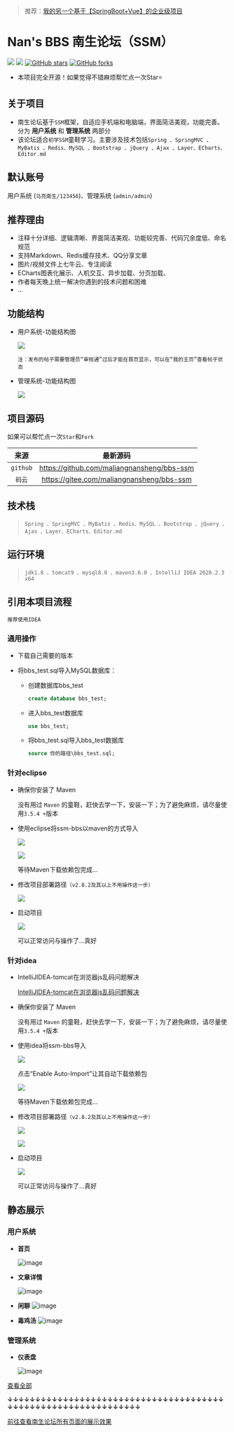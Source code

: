 > 推荐：[我的另一个基于【SpringBoot+Vue】的企业级项目](https://github.com/maliangnansheng/bbs-springboot)

# Nan's BBS 南生论坛（SSM）

[![](https://img.shields.io/badge/Author-马亮南生-orange.svg)](https://blog.nansin.top/)
[![](https://img.shields.io/badge/version-2.8.2-brightgreen.svg)](https://github.com/maliangnansheng/bbs-ssm)
[![GitHub stars](https://img.shields.io/github/stars/maliangnansheng/bbs-ssm.svg?style=social&label=Stars)](https://github.com/maliangnansheng/bbs-ssm)
[![GitHub forks](https://img.shields.io/github/forks/maliangnansheng/bbs-ssm.svg?style=social&label=Fork)](https://github.com/maliangnansheng/bbs-ssm)
- 本项目完全开源！如果觉得不错麻烦帮忙点一次Star⭐️

## 关于项目

- 南生论坛基于`SSM`框架，自适应手机端和电脑端，界面简洁美观，功能完善。分为 **用户系统** 和 **管理系统** 两部分
- 该论坛适合`初学SSM`童鞋学习。主要涉及技术包括`Spring 、SpringMVC 、MyBatis 、Redis、MySQL 、Bootstrap 、jQuery 、Ajax 、Layer、ECharts、Editor.md`  

## 默认账号

用户系统 (`马亮南生/123456`)、管理系统 (`admin/admin`)

## 推荐理由

- 注释十分详细、逻辑清晰、界面简洁美观、功能较完善、代码冗余度低、命名规范
- 支持Markdown、Redis缓存技术、QQ分享文章
- 图片/视频文件上七牛云、专注阅读
- ECharts图表化展示、人机交互、异步加载、分页加载、
- 作者每天晚上统一解决你遇到的技术问题和困难
- ...

## 功能结构

- 用户系统-功能结构图

  ![](https://76.nansin.top/bbs_ssm/bbs-user2.8.2-3.png)

  `注：发布的帖子需要管理员“审核通”过后才能在首页显示，可以在“我的主页”查看帖子状态`

- 管理系统-功能结构图

  ![](https://76.nansin.top/bbs_ssm/bbs-管理系统功能结构图2.8.2.png)

## 项目源码

如果可以帮忙点一次`Star`和`Fork`

|   来源   |                   最新源码                   |
| :------: | :------------------------------------------: |
| `github` | <https://github.com/maliangnansheng/bbs-ssm> |
|  `码云`  | <https://gitee.com/maliangnansheng/bbs-ssm>  |

## 技术栈

> `Spring 、SpringMVC 、MyBatis 、Redis、MySQL 、Bootstrap 、jQuery 、Ajax 、Layer、ECharts、Editor.md`

## 运行环境

> `jdk1.8 、tomcat9 、mysql8.0 、maven3.6.0 、IntelliJ IDEA 2020.2.3 x64`

## 引用本项目流程

`推荐使用IDEA`

### 通用操作

- 下载自己需要的版本

- 将bbs_test.sql导入MySQL数据库：

  - 创建数据库bbs_test

    ```sql
    create database bbs_test;
    ```

  - 进入bbs_test数据库

    ```sql
    use bbs_test;
    ```

  - 将bbs_test.sql导入bbs_test数据库

    ```sql
    source 你的路径\bbs_test.sql;
    ```

### 针对eclipse

- 确保你安装了 Maven

  没有用过 `Maven` 的童鞋，赶快去学一下，安装一下；为了避免麻烦，请尽量使用`3.5.4 +`版本

- 使用eclipse将ssm-bbs以maven的方式导入

  ![](https://76.nansin.top/bbs_ssm/bbs-maven001.png)

  ![](https://76.nansin.top/bbs_ssm/bbs-maven2.png)

  等待Maven下载依赖包完成...

- 修改项目部署路径`（v2.8.2及其以上不用操作这一步）`

  ![](https://76.nansin.top/bbs_ssm/bbs-tomcat.png)

- 启动项目

  ![](https://76.nansin.top/bbs_ssm/bbs-run.png)

  可以正常访问与操作了...真好

### 针对idea

- IntelliJIDEA-tomcat在浏览器js乱码问题解决

  [IntelliJIDEA-tomcat在浏览器js乱码问题解决](https://blog.nansin.top/2019/04/28/IntelliJIDEA-tomcat%E5%9C%A8%E6%B5%8F%E8%A7%88%E5%99%A8js%E4%B9%B1%E7%A0%81%E9%97%AE%E9%A2%98%E8%A7%A3%E5%86%B3/)

- 确保你安装了 Maven

  没有用过 `Maven` 的童鞋，赶快去学一下，安装一下；为了避免麻烦，请尽量使用`3.5.4 +`版本

- 使用idea将ssm-bbs导入

  ![](https://76.nansin.top/bbs_ssm/bbs-idea001.png)

  点击“Enable Auto-Import”让其自动下载依赖包

  ![](https://76.nansin.top/bbs_ssm/bbs-idea002.png)

  等待Maven下载依赖包完成...

- 修改项目部署路径`（v2.8.2及其以上不用操作这一步）`

  ![](https://76.nansin.top/bbs_ssm/bbs-idea003.png)

  ![](https://76.nansin.top/bbs_ssm/bbs-idea004.png)

- 启动项目

  ![](https://76.nansin.top/bbs_ssm/bbs-idea005.png)

  可以正常访问与操作了...真好

## 静态展示

### 用户系统

- **首页**

  ![image](https://76.nansin.top/bbs_ssm/bbs-用户-首页v2.8.2.png)

- **文章详情**

  ![image](https://76.nansin.top/bbs_ssm/bbs-用户-文章详情v2.8.2.png)

- **闲聊**
  ![image](https://76.nansin.top/bbs_ssm/bbs-用户-闲聊v2.8.2.png)

- **毒鸡汤**
  ![image](https://76.nansin.top/bbs_ssm/bbs-用户-毒鸡汤v2.8.2.png)

### 管理系统

- **仪表盘**

  ![image](https://76.nansin.top/bbs_ssm/bbs-管理员-仪表盘v2.8.2.png)

[查看全部](https://blog.nansin.top/2020/07/08/南生论坛页面静态展示v2-8-2/) 

**↓↓↓↓↓↓↓↓↓↓↓↓↓↓↓↓↓↓↓↓↓↓↓↓↓↓↓↓↓↓↓↓↓↓↓↓↓↓↓↓↓↓↓↓↓↓↓↓↓↓↓↓↓↓↓↓↓↓↓↓↓↓↓**

 [前往查看南生论坛所有页面的展示效果](https://blog.nansin.top/2020/07/08/南生论坛页面静态展示v2-8-2/)

